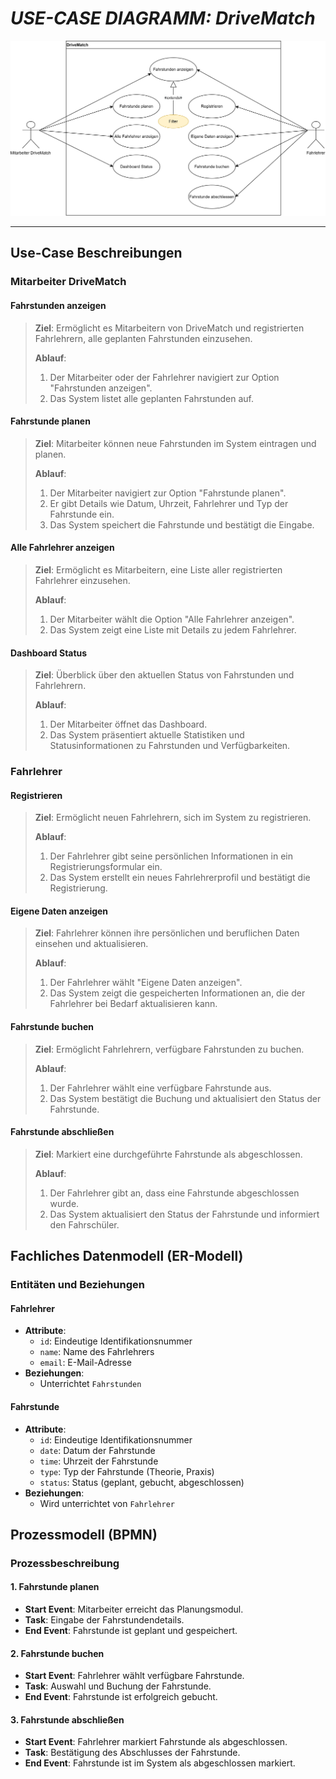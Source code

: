 # *USE-CASE DIAGRAMM: DriveMatch*

![Use case diagram](figures/use-case-diagram.drawio.svg)

---

## Use-Case Beschreibungen

### Mitarbeiter DriveMatch

#### Fahrstunden anzeigen
> **Ziel**: Ermöglicht es Mitarbeitern von DriveMatch und registrierten Fahrlehrern, alle geplanten Fahrstunden einzusehen.
> 
> **Ablauf**:
> 1. Der Mitarbeiter oder der Fahrlehrer navigiert zur Option "Fahrstunden anzeigen".
> 2. Das System listet alle geplanten Fahrstunden auf.

#### Fahrstunde planen
> **Ziel**: Mitarbeiter können neue Fahrstunden im System eintragen und planen.
> 
> **Ablauf**:
> 1. Der Mitarbeiter navigiert zur Option "Fahrstunde planen".
> 2. Er gibt Details wie Datum, Uhrzeit, Fahrlehrer und Typ der Fahrstunde ein.
> 3. Das System speichert die Fahrstunde und bestätigt die Eingabe.

#### Alle Fahrlehrer anzeigen
> **Ziel**: Ermöglicht es Mitarbeitern, eine Liste aller registrierten Fahrlehrer einzusehen.
> 
> **Ablauf**:
> 1. Der Mitarbeiter wählt die Option "Alle Fahrlehrer anzeigen".
> 2. Das System zeigt eine Liste mit Details zu jedem Fahrlehrer.

#### Dashboard Status
> **Ziel**: Überblick über den aktuellen Status von Fahrstunden und Fahrlehrern.
> 
> **Ablauf**:
> 1. Der Mitarbeiter öffnet das Dashboard.
> 2. Das System präsentiert aktuelle Statistiken und Statusinformationen zu Fahrstunden und Verfügbarkeiten.

### Fahrlehrer

#### Registrieren
> **Ziel**: Ermöglicht neuen Fahrlehrern, sich im System zu registrieren.
> 
> **Ablauf**:
> 1. Der Fahrlehrer gibt seine persönlichen Informationen in ein Registrierungsformular ein.
> 2. Das System erstellt ein neues Fahrlehrerprofil und bestätigt die Registrierung.

#### Eigene Daten anzeigen
> **Ziel**: Fahrlehrer können ihre persönlichen und beruflichen Daten einsehen und aktualisieren.
> 
> **Ablauf**:
> 1. Der Fahrlehrer wählt "Eigene Daten anzeigen".
> 2. Das System zeigt die gespeicherten Informationen an, die der Fahrlehrer bei Bedarf aktualisieren kann.

#### Fahrstunde buchen
> **Ziel**: Ermöglicht Fahrlehrern, verfügbare Fahrstunden zu buchen.
> 
> **Ablauf**:
> 1. Der Fahrlehrer wählt eine verfügbare Fahrstunde aus.
> 2. Das System bestätigt die Buchung und aktualisiert den Status der Fahrstunde.

#### Fahrstunde abschließen
> **Ziel**: Markiert eine durchgeführte Fahrstunde als abgeschlossen.
> 
> **Ablauf**:
> 1. Der Fahrlehrer gibt an, dass eine Fahrstunde abgeschlossen wurde.
> 2. Das System aktualisiert den Status der Fahrstunde und informiert den Fahrschüler.

## Fachliches Datenmodell (ER-Modell)

### Entitäten und Beziehungen

#### Fahrlehrer
- **Attribute**:
  - `id`: Eindeutige Identifikationsnummer
  - `name`: Name des Fahrlehrers
  - `email`: E-Mail-Adresse
- **Beziehungen**:
  - Unterrichtet `Fahrstunden`

#### Fahrstunde
- **Attribute**:
  - `id`: Eindeutige Identifikationsnummer
  - `date`: Datum der Fahrstunde
  - `time`: Uhrzeit der Fahrstunde
  - `type`: Typ der Fahrstunde (Theorie, Praxis)
  - `status`: Status (geplant, gebucht, abgeschlossen)
- **Beziehungen**:
  - Wird unterrichtet von `Fahrlehrer`

## Prozessmodell (BPMN)

### Prozessbeschreibung

#### 1. Fahrstunde planen
- **Start Event**: Mitarbeiter erreicht das Planungsmodul.
- **Task**: Eingabe der Fahrstundendetails.
- **End Event**: Fahrstunde ist geplant und gespeichert.

#### 2. Fahrstunde buchen
- **Start Event**: Fahrlehrer wählt verfügbare Fahrstunde.
- **Task**: Auswahl und Buchung der Fahrstunde.
- **End Event**: Fahrstunde ist erfolgreich gebucht.

#### 3. Fahrstunde abschließen
- **Start Event**: Fahrlehrer markiert Fahrstunde als abgeschlossen.
- **Task**: Bestätigung des Abschlusses der Fahrstunde.
- **End Event**: Fahrstunde ist im System als abgeschlossen markiert.
